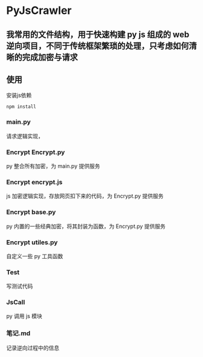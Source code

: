 # PyJsCrawler

## 我常用的文件结构，用于快速构建 py js 组成的 web 逆向项目，不同于传统框架繁琐的处理，只考虑如何清晰的完成加密与请求

## 使用
安装js依赖
```shell
npm install
```

### main.py
请求逻辑实现，

### Encrypt Encrypt.py
py 整合所有加密，为 main.py 提供服务

### Encrypt encrypt.js
js 加密逻辑实现，存放网页扣下来的代码，为 Encrypt.py 提供服务

### Encrypt base.py
py 内置的一些经典加密，将其封装为函数，为 Encrypt.py 提供服务

### Encrypt utiles.py
自定义一些 py 工具函数

### Test
写测试代码

### JsCall
py 调用 js 模块

### 笔记.md
记录逆向过程中的信息
